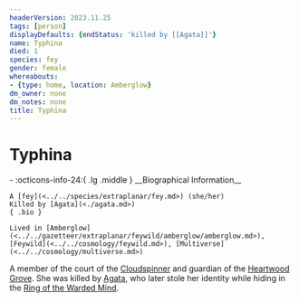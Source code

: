 ```yaml
---
headerVersion: 2023.11.25
tags: [person]
displayDefaults: {endStatus: 'killed by [[Agata]]'}
name: Typhina
died: 1
species: fey
gender: female
whereabouts:
- {type: home, location: Amberglow}
dm_owner: none
dm_notes: none
title: Typhina
---
```

# Typhina
<div class="grid cards ext-narrow-margin ext-one-column" markdown>
- :octicons-info-24:{ .lg .middle } __Biographical Information__

    A [fey](<../../species/extraplanar/fey.md>) (she/her)  
    Killed by [Agata](<./agata.md>)  
    { .bio }

    Lived in [Amberglow](<../../gazetteer/extraplanar/feywild/amberglow/amberglow.md>), [Feywild](<../../cosmology/feywild.md>), [Multiverse](<../../cosmology/multiverse.md>)
</div>




A member of the court of the [Cloudspinner](<../extraplanar-powers/cloudspinner.md>) and guardian of the [Heartwood Grove](<../../gazetteer/extraplanar/feywild/amberglow/heartwood-grove.md>). She was killed by [Agata](<./agata.md>), who later stole her identity while hiding in the [Ring of the Warded Mind](<../../campaigns/dunmari-frontier/treasure/ring-of-the-warded-mind.md>).